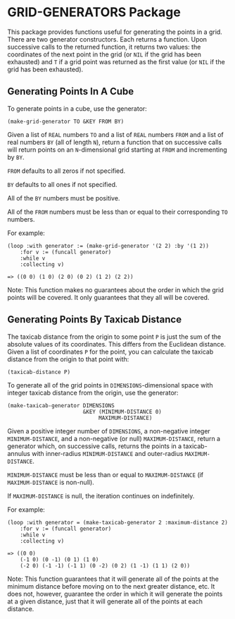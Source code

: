 GRID-GENERATORS Package
=======================

This package provides functions useful for generating the points in a
grid.  There are two generator constructors.  Each returns a function.
Upon successive calls to the returned function, it returns two values:
the coordinates of the next point in the grid (or `NIL` if the grid
has been exhausted) and `T` if a grid point was returned as the first
value (or `NIL` if the grid has been exhausted).

Generating Points In A Cube
---------------------------

To generate points in a cube, use the generator:

    (make-grid-generator TO &KEY FROM BY)

Given a list of `REAL` numbers `TO` and a list of `REAL` numbers
`FROM` and a list of real numbers `BY` (all of length `N`), return a
function that on successive calls will return points on an
`N`-dimensional grid starting at `FROM` and incrementing by `BY`.

`FROM` defaults to all zeros if not specified.

`BY` defaults to all ones if not specified.

All of the `BY` numbers must be positive.

All of the `FROM` numbers must be less than or equal to their
corresponding `TO` numbers.

For example:

    (loop :with generator := (make-grid-generator '(2 2) :by '(1 2))
        :for v := (funcall generator)
        :while v
        :collecting v)

    => ((0 0) (1 0) (2 0) (0 2) (1 2) (2 2))

Note: This function makes no guarantees about the order in which the
grid points will be covered.  It only guarantees that they all will be
covered.

Generating Points By Taxicab Distance
-------------------------------------

The taxicab distance from the origin to some point `P` is just the sum
of the absolute values of its coordinates.  This differs from the
Euclidean distance.  Given a list of coordinates `P` for the point,
you can calculate the taxicab distance from the origin to that point
with:

    (taxicab-distance P)

To generate all of the grid points in `DIMENSIONS`-dimensional space with
integer taxicab distance from the origin, use the generator:

    (make-taxicab-generator DIMENSIONS
                            &KEY (MINIMUM-DISTANCE 0)
                                 MAXIMUM-DISTANCE)

Given a positive integer number of `DIMENSIONS`, a non-negative
integer `MINIMUM-DISTANCE`, and a non-negative (or null)
`MAXIMUM-DISTANCE`, return a generator which, on successive calls,
returns the points in a taxicab-annulus with inner-radius
`MINIMUM-DISTANCE` and outer-radius `MAXIMUM-DISTANCE`.

`MINIMUM-DISTANCE` must be less than or equal to `MAXIMUM-DISTANCE` (if
`MAXIMUM-DISTANCE` is non-null).

If `MAXIMUM-DISTANCE` is null, the iteration continues on indefinitely.

For example:

    (loop :with generator = (make-taxicab-generator 2 :maximum-distance 2)
        :for v := (funcall generator)
        :while v
        :collecting v)

    => ((0 0)
        (-1 0) (0 -1) (0 1) (1 0)
        (-2 0) (-1 -1) (-1 1) (0 -2) (0 2) (1 -1) (1 1) (2 0))

Note: This function guarantees that it will generate all of the points
at the minimum distance before moving on to the next greater distance,
etc.  It does not, however, guarantee the order in which it will
generate the points at a given distance, just that it will generate
all of the points at each distance.

